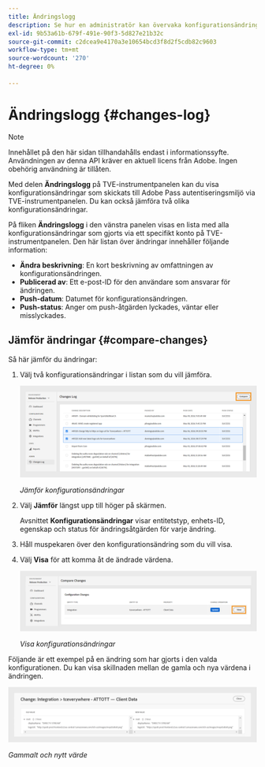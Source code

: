 ```yaml
---
title: Ändringslogg
description: Se hur en administratör kan övervaka konfigurationsändringarna i TVE Dashboard.
exl-id: 9b53a61b-679f-491e-90f3-5d827e21b32c
source-git-commit: c2dcea9e4170a3e10654bcd3f8d2f5cdb82c9603
workflow-type: tm+mt
source-wordcount: '270'
ht-degree: 0%

---
```


# Ändringslogg {#changes-log}

>[!NOTE]
>
>Innehållet på den här sidan tillhandahålls endast i informationssyfte. Användningen av denna API kräver en aktuell licens från Adobe. Ingen obehörig användning är tillåten.

Med delen **Ändringslogg** på TVE-instrumentpanelen kan du visa konfigurationsändringar som skickats till Adobe Pass autentiseringsmiljö via TVE-instrumentpanelen. Du kan också jämföra två olika konfigurationsändringar.

På fliken **Ändringslogg** i den vänstra panelen visas en lista med alla konfigurationsändringar som gjorts via ett specifikt konto på TVE-instrumentpanelen. Den här listan över ändringar innehåller följande information:

* **Ändra beskrivning**: En kort beskrivning av omfattningen av konfigurationsändringen.
* **Publicerad av**: Ett e-post-ID för den användare som ansvarar för ändringen.
* **Push-datum**: Datumet för konfigurationsändringen.
* **Push-status**: Anger om push-åtgärden lyckades, väntar eller misslyckades.

## Jämför ändringar {#compare-changes}

Så här jämför du ändringar:

1. Välj två konfigurationsändringar i listan som du vill jämföra.

   ![Jämför konfigurationsändringar](assets/select-changes.png)

   *Jämför konfigurationsändringar*

1. Välj **Jämför** längst upp till höger på skärmen.

   Avsnittet **Konfigurationsändringar** visar entitetstyp, enhets-ID, egenskap och status för ändringsåtgärden för varje ändring.

1. Håll muspekaren över den konfigurationsändring som du vill visa.
1. Välj **Visa** för att komma åt de ändrade värdena.

   ![Visa konfigurationsändringar](assets/view-changes.png)

   *Visa konfigurationsändringar*

Följande är ett exempel på en ändring som har gjorts i den valda konfigurationen. Du kan visa skillnaden mellan de gamla och nya värdena i ändringen.

![Gammalt och nytt värde](assets/change.png)

*Gammalt och nytt värde*
